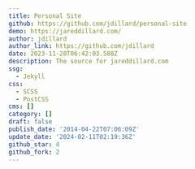 ```yaml
---
title: Personal Site
github: https://github.com/jdillard/personal-site
demo: https://jareddillard.com/
author: jdillard
author_link: https://github.com/jdillard
date: 2023-11-28T06:42:03.588Z
description: The source for jareddillard.com
ssg:
  - Jekyll
css:
  - SCSS
  - PostCSS
cms: []
category: []
draft: false
publish_date: '2014-04-22T07:06:09Z'
update_date: '2024-02-11T02:19:36Z'
github_star: 4
github_fork: 2
---
```

